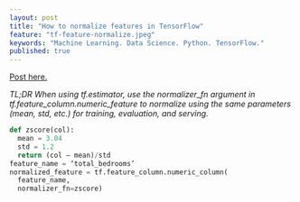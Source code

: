 ```yaml
---
layout: post
title: "How to normalize features in TensorFlow"
feature: "tf-feature-normalize.jpeg"
keywords: "Machine Learning. Data Science. Python. TensorFlow."
published: true
---
```


[Post here.](https://towardsdatascience.com/how-to-normalize-features-in-tensorflow-5b7b0e3a4177)

*TL;DR*
*When using tf.estimator, use the normalizer_fn argument in tf.feature_column.numeric_feature to normalize using the same parameters (mean, std, etc.) for training, evaluation, and serving.*

```python
def zscore(col):
  mean = 3.04
  std = 1.2
  return (col — mean)/std
feature_name = ‘total_bedrooms’
normalized_feature = tf.feature_column.numeric_column(
  feature_name,
  normalizer_fn=zscore)
```
